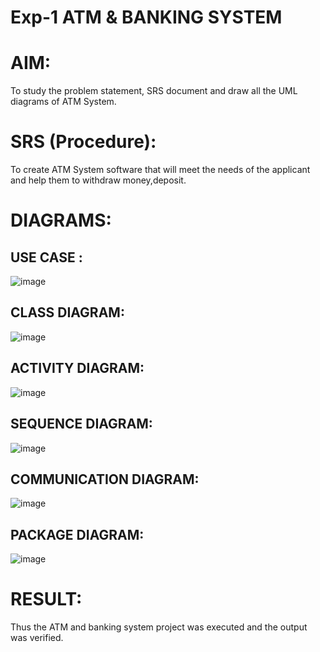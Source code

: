 # Exp-1 ATM & BANKING SYSTEM

# AIM:
To study the problem statement, SRS document and draw all the UML diagrams of ATM System.


# SRS (Procedure):
To create ATM System software that will meet the needs of the applicant and help them to withdraw money,deposit.
# DIAGRAMS:
## USE CASE :
![image](https://github.com/user-attachments/assets/aaaaa848-29c7-457d-a0a3-48c3c84a6432)
## CLASS DIAGRAM:
![image](https://github.com/user-attachments/assets/90b35604-79ec-45ff-a256-91a6dbec9195)
## ACTIVITY DIAGRAM:
![image](https://github.com/user-attachments/assets/48c0a26e-2fe4-4085-a933-ab9de851f770)
## SEQUENCE DIAGRAM:
![image](https://github.com/user-attachments/assets/d54a954f-996e-4495-8847-b54d1fce3d63)
## COMMUNICATION DIAGRAM:
![image](https://github.com/user-attachments/assets/eaaf5393-389f-41fc-914c-1d2d37ab8978)
## PACKAGE DIAGRAM:
![image](https://github.com/user-attachments/assets/eafc2beb-3ebd-4697-9dec-0bedbaa593eb)


# RESULT:
Thus the ATM and banking system project was executed and the output was verified.
